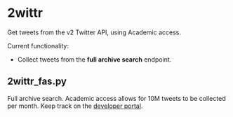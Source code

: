 # 2wittr
Get tweets from the v2 Twitter API, using Academic access.

Current functionality:

- Collect tweets from the **full archive search** endpoint.

## 2wittr_fas.py

Full archive search. Academic access allows for 10M tweets to be collected per month. Keep track on the [developer portal](https://developer.twitter.com/en/portal/dashboard).

